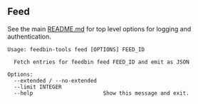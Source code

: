## Feed

See the main [README.md](../README.md) for top level options for
logging and authentication.

<!-- [[[cog
import cog
from feedbin_tools import cli
from click.testing import CliRunner
runner = CliRunner()
result = runner.invoke(cli.cli, ["feed", "--help"])
help = result.output.replace("Usage: cli", "Usage: feedbin-tools")
cog.out(
    "```\n{}\n```".format(help)
)
]]] -->
```
Usage: feedbin-tools feed [OPTIONS] FEED_ID

  Fetch entries for feedbin feed FEED_ID and emit as JSON

Options:
  --extended / --no-extended
  --limit INTEGER
  --help                      Show this message and exit.

```
<!-- [[[end]]] -->
